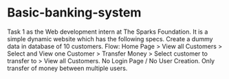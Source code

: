 # Basic-banking-system
Task 1 as the Web development intern at The Sparks Foundation.
It is  a simple dynamic website which has the following specs.
Create a dummy data in database of 10 customers.
Flow: Home Page > View all Customers > Select and View one Customer > Transfer Money > Select customer to transfer to > View all Customers. 
No Login Page / No User Creation. 
Only transfer of money between multiple users. 

